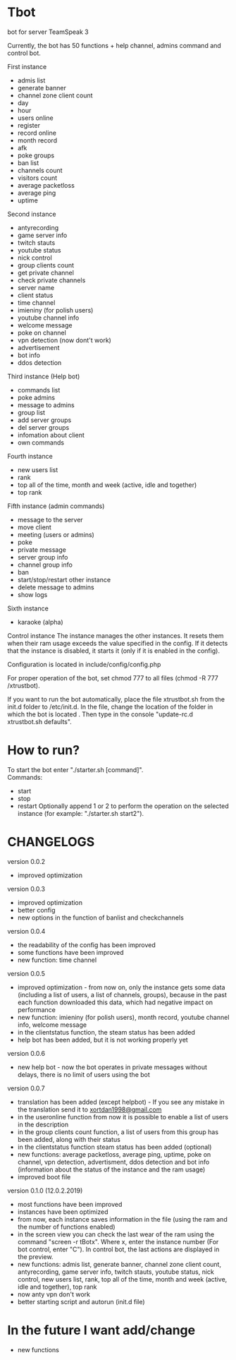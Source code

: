 # Tbot
bot for server TeamSpeak 3

Currently, the bot has 50 functions + help channel, admins command and control bot.

First instance
- admis list
- generate banner
- channel zone client count
- day
- hour
- users online
- register
- record online
- month record
- afk
- poke groups
- ban list
- channels count
- visitors count
- average packetloss
- average ping
- uptime

Second instance
- antyrecording
- game server info
- twitch stauts
- youtube status
- nick control
- group clients count
- get private channel
- check private channels
- server name 
- client status
- time channel
- imieniny (for polish users)
- youtube channel info
- welcome message
- poke on channel
- vpn detection (now dont't work)
- advertisement
- bot info
- ddos detection

Third instance (Help bot)
- commands list
- poke admins
- message to admins
- group list
- add server groups
- del server groups
- infomation about client
- own commands

Fourth instance
- new users list
- rank
- top all of the time, month and week (active, idle and together)
- top rank

Fifth instance (admin commands)
- message to the server
- move client
- meeting (users or admins)
- poke
- private message
- server group info
- channel group info
- ban
- start/stop/restart other instance
- delete message to admins
- show logs

Sixth instance
- karaoke (alpha)

Control instance
The instance manages the other instances. It resets them when their ram usage exceeds the value specified in the config. If it detects that the instance is disabled, it starts it (only if it is enabled in the config).

Configuration is located in include/config/config.php

For proper operation of the bot, set chmod 777 to all files (chmod -R 777 /xtrustbot).

If you want to run the bot automatically, place the file xtrustbot.sh from the init.d folder to /etc/init.d. In the file, change the location of the folder in which the bot is located
. Then type in the console "update-rc.d xtrustbot.sh defaults".


# How to run?
To start the bot enter "./starter.sh [command]".                                                                    
Commands:
- start
- stop
- restart
Optionally append 1 or 2 to perform the operation on the selected instance (for example: "./starter.sh start2").


# CHANGELOGS
version 0.0.2
- improved optimization

version 0.0.3
- improved optimization
- better config
- new options in the function of banlist and checkchannels

version 0.0.4
- the readability of the config has been improved
- some functions have been improved
- new function: time channel

version 0.0.5
- improved optimization - from now on, only the instance gets some data (including a list of users, a list of channels, groups), because in the past each function downloaded this data, which had negative impact on performance
- new function: imieniny (for polish users), month record, youtube channel info, welcome message
- in the clientstatus function, the steam status has been added
- help bot has been added, but it is not working properly yet

version 0.0.6
- new help bot - now the bot operates in private messages without delays, there is no limit of users using the bot

version 0.0.7
- translation has been added (except helpbot) - If you see any mistake in the translation send it to xortdan1998@gmail.com
- in the useronline function from now it is possible to enable a list of users in the description
- in the group clients count function, a list of users from this group has been added, along with their status
- in the clientstatus function steam status has been added (optional)
- new functions: average packetloss, average ping, uptime, poke on channel, vpn detection, advertisment, ddos detection and bot info (information about the status of the instance and the ram usage)
- improved boot file

version 0.1.0 (12.0.2.2019)
- most functions have been improved
- instances have been optimized
- from now, each instance saves information in the file (using the ram and the number of functions enabled)
- in the screen view you can check the last wear of the ram using the command "screen -r tBotx". Where x, enter the instance number (For bot control, enter "C"). In control bot, the last actions are displayed in the preview.
- new functions: admis list, generate banner, channel zone client count, antyrecording, game server info, twitch stauts, youtube status, nick control, new users list, rank, top all of the time, month and week (active, idle and together), top rank
- now anty vpn don't work
- better starting script and autorun (init.d file) 

# In the future I want add/change
- new functions
